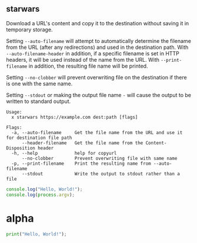 ## starwars

Download a URL's content and copy it to the destination without saving
it in temporary storage.

Setting `--auto-filename` will attempt to automatically determine the filename from the URL
(after any redirections) and used in the destination path.
With `--auto-filename-header` in
addition, if a specific filename is set in HTTP headers, it will be used instead of the name from the URL.
With `--print-filename` in addition, the resulting file name will be printed.

Setting `--no-clobber` will prevent overwriting file on the
destination if there is one with the same name.

Setting `--stdout` or making the output file name `-`
will cause the output to be written to standard output.

    Usage:
      x starwars https://example.com dest:path [flags]

    Flags:
      -a, --auto-filename     Get the file name from the URL and use it for destination file path
          --header-filename   Get the file name from the Content-Disposition header
      -h, --help              help for copyurl
          --no-clobber        Prevent overwriting file with same name
      -p, --print-filename    Print the resulting name from --auto-filename
          --stdout            Write the output to stdout rather than a file

```js
console.log("Hello, World!");
console.log(process.argv);
```

# alpha

```py
print("Hello, World!");
```
